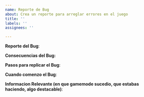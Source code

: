 ```yaml
---
name: Reporte de Bug
about: Crea un reporte para arreglar errores en el juego
title: ''
labels: ''
assignees: ''

---
```

**Reporte del Bug**:
<!---Cual es el bug?-->

**Consecuencias del Bug:**
<!---Que problemas trae al juego?-->

**Pasos para replicar el Bug**:
<!---Una lista de pasos para replicar el bug-->

**Cuando comenzo el Bug**:
<!---Si tu reporte es de algo que no funcionaba desde antes, hace cuanto?-->

**Informacion Relevante (en que gamemode sucedio, que estabas haciendo, algo destacable)**:
